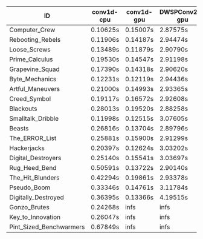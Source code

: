 |ID|conv1d-cpu|conv1d-gpu|DWSPConv2D-gpu|gemm-gpu|avg|
|-|-|-|-|-|-|
|Computer_Crew|0.10625s|0.15007s|2.87575s|1.70312s|1.20880s|
|Rebooting_Rebels|0.11906s|0.14187s|2.94474s|1.71667s|1.23058s|
|Loose_Screws|0.13489s|0.11879s|2.90790s|1.77972s|1.23532s|
|Prime_Calculus|0.19530s|0.14547s|2.91198s|1.70591s|1.23967s|
|Grapevine_Squad|0.17390s|0.14318s|2.90620s|1.73951s|1.24070s|
|Byte_Mechanics|0.12231s|0.12119s|2.94436s|1.79408s|1.24549s|
|Artful_Maneuvers|0.21000s|0.14993s|2.93365s|1.72535s|1.25473s|
|Creed_Symbol|0.19117s|0.16572s|2.92608s|1.77981s|1.26569s|
|Blackouts|0.28013s|0.19520s|2.88258s|1.71126s|1.26729s|
|Smalltalk_Dribble|0.11998s|0.12515s|3.07605s|1.78987s|1.27776s|
|Beasts|0.26816s|0.13704s|2.89796s|1.89554s|1.29967s|
|The_ERROR_List|0.25881s|0.15900s|2.91299s|1.92291s|1.31343s|
|Hackerjacks|0.20397s|0.12624s|3.03202s|1.91516s|1.31934s|
|Digital_Destroyers|0.25140s|0.15541s|3.03697s|1.91332s|1.33928s|
|Rug_Heed_Bend|0.50591s|0.13722s|2.90140s|1.86061s|1.35129s|
|The_Hit_Blunders|0.42294s|0.19861s|2.93378s|1.90255s|1.36447s|
|Pseudo_Boom|0.33346s|0.14761s|3.11784s|1.93950s|1.38460s|
|Digitally_Destroyed|0.36395s|0.13366s|4.19515s|2.46511s|1.78947s|
|Gonzo_Brutes|0.24268s|infs|infs|infs|infs|
|Key_to_Innovation|0.26047s|infs|infs|2.59345s|infs|
|Pint_Sized_Benchwarmers|0.67849s|infs|infs|4.44878s|infs|
